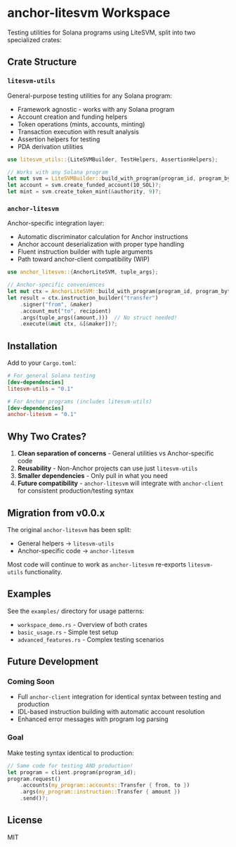 # anchor-litesvm Workspace

Testing utilities for Solana programs using LiteSVM, split into two specialized crates:

## Crate Structure

### `litesvm-utils`
General-purpose testing utilities for any Solana program:
- Framework agnostic - works with any Solana program
- Account creation and funding helpers
- Token operations (mints, accounts, minting)
- Transaction execution with result analysis
- Assertion helpers for testing
- PDA derivation utilities

```rust
use litesvm_utils::{LiteSVMBuilder, TestHelpers, AssertionHelpers};

// Works with any Solana program
let mut svm = LiteSVMBuilder::build_with_program(program_id, program_bytes);
let account = svm.create_funded_account(10_SOL)?;
let mint = svm.create_token_mint(&authority, 9)?;
```

### `anchor-litesvm`
Anchor-specific integration layer:
- Automatic discriminator calculation for Anchor instructions
- Anchor account deserialization with proper type handling
- Fluent instruction builder with tuple arguments
- Path toward anchor-client compatibility (WIP)

```rust
use anchor_litesvm::{AnchorLiteSVM, tuple_args};

// Anchor-specific conveniences
let mut ctx = AnchorLiteSVM::build_with_program(program_id, program_bytes);
let result = ctx.instruction_builder("transfer")
    .signer("from", &maker)
    .account_mut("to", recipient)
    .args(tuple_args((amount,)))  // No struct needed!
    .execute(&mut ctx, &[&maker])?;
```

## Installation

Add to your `Cargo.toml`:

```toml
# For general Solana testing
[dev-dependencies]
litesvm-utils = "0.1"

# For Anchor programs (includes litesvm-utils)
[dev-dependencies]
anchor-litesvm = "0.1"
```

## Why Two Crates?

1. **Clean separation of concerns** - General utilities vs Anchor-specific code
2. **Reusability** - Non-Anchor projects can use just `litesvm-utils`
3. **Smaller dependencies** - Only pull in what you need
4. **Future compatibility** - `anchor-litesvm` will integrate with `anchor-client` for consistent production/testing syntax

## Migration from v0.0.x

The original `anchor-litesvm` has been split:
- General helpers → `litesvm-utils`
- Anchor-specific code → `anchor-litesvm`

Most code will continue to work as `anchor-litesvm` re-exports `litesvm-utils` functionality.

## Examples

See the `examples/` directory for usage patterns:
- `workspace_demo.rs` - Overview of both crates
- `basic_usage.rs` - Simple test setup
- `advanced_features.rs` - Complex testing scenarios

## Future Development

### Coming Soon
- Full `anchor-client` integration for identical syntax between testing and production
- IDL-based instruction building with automatic account resolution
- Enhanced error messages with program log parsing

### Goal
Make testing syntax identical to production:
```rust
// Same code for testing AND production!
let program = client.program(program_id);
program.request()
    .accounts(my_program::accounts::Transfer { from, to })
    .args(my_program::instruction::Transfer { amount })
    .send()?;
```

## License

MIT